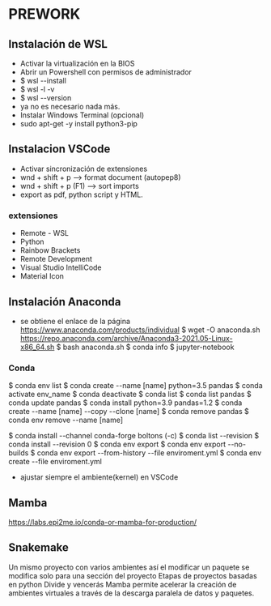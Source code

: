 # PREWORK

## Instalación de WSL

- Activar la virtualización en la BIOS
- Abrir un Powershell con permisos de administrador
- $ wsl --install
- $ wsl -l -v
- $ wsl --version
- ya no es necesario nada más.
- Instalar Windows Terminal (opcional)
- sudo apt-get -y install python3-pip

## Instalacion VSCode

- Activar sincronización de extensiones
- wnd + shift + p  --> format document (autopep8)
- wnd + shift + p (F1) --> sort imports
- export as pdf, python script y HTML.

### extensiones

- Remote - WSL
- Python
- Rainbow Brackets
- Remote Development
- Visual Studio IntelliCode
- Material Icon

## Instalación Anaconda

- se obtiene el enlace de la página https://www.anaconda.com/products/individual
$ wget -O anaconda.sh https://repo.anaconda.com/archive/Anaconda3-2021.05-Linux-x86_64.sh
$ bash anaconda.sh
$ conda info
$ jupyter-notebook

### Conda

$ conda env list
$ conda create --name [name] python=3.5 pandas
$ conda activate env_name
$ conda deactivate
$ conda list
$ conda list pandas
$ conda update pandas
$ conda install python=3.9 pandas=1.2
$ conda create --name [name] --copy --clone [name]
$ conda remove pandas
$ conda env remove --name [name]

$ conda install --channel conda-forge boltons (-c)
$ conda list --revision
$ conda install --revision 0
$ conda env export
$ conda env export --no-builds
$ conda env export --from-history --file enviroment.yml
$ conda env create --file enviroment.yml

- ajustar siempre el ambiente(kernel) en VSCode

## Mamba

https://labs.epi2me.io/conda-or-mamba-for-production/

## Snakemake

Un mismo proyecto con varios ambientes
así el modificar un paquete se modifica solo para
una sección del proyecto
Etapas de proyectos basadas en python
Divide y vencerás
Mamba permite acelerar la creación de ambientes 
virtuales a través de la descarga paralela de datos y paquetes.